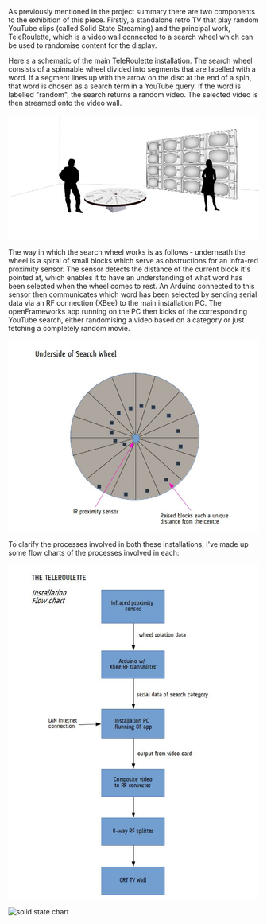 As previously mentioned in the project summary there are two components to the exhibition of this piece. Firstly, a standalone retro TV that play random YouTube clips (called Solid State Streaming) and the principal work, TeleRoulette, which is a video wall connected to a search wheel which can be used to randomise content for the display.

Here's a schematic of the main TeleRoulette installation. The search wheel consists of a spinnable wheel divided into segments that are labelled with a word. If a segment lines up with the arrow on the disc at the end of a spin, that word is chosen as a search term in a YouTube query. If the word is labelled "random", the search returns a random video. The selected video is then streamed onto the video wall.

![Exhibition](../project_images/TVwallSchematic-1000x500.jpg "TeleRoulette Exhibition setup")

The way in which the search wheel works is as follows - underneath the wheel is a spiral of small blocks which serve as obstructions for an infra-red proximity sensor. The sensor detects the distance of the current block it's pointed at, which enables it to have an understanding of what word has been selected when the wheel comes to rest. An Arduino connected to this sensor then communicates which word has been selected by sending serial data via an RF connection (XBee) to the main installation PC. The openFrameworks app running on the PC then kicks of the corresponding YouTube search, either randomising a video based on a category or just fetching a completely random movie.

![Wheel](../project_images/technicalFlowchart-searchwheelunderside.jpg "TeleRoulette wheel setup")

To clarify the processes involved in both these installations, I've made up some flow charts of the processes involved in each:

![Wheel chart](../project_images/technicalFlowchart-teleroulette.jpg "TeleRoulette flow chart")

![solid state chart](../project_images/technicalFlowchart-solidstatestreaming "Solid State Streaming flow chart")